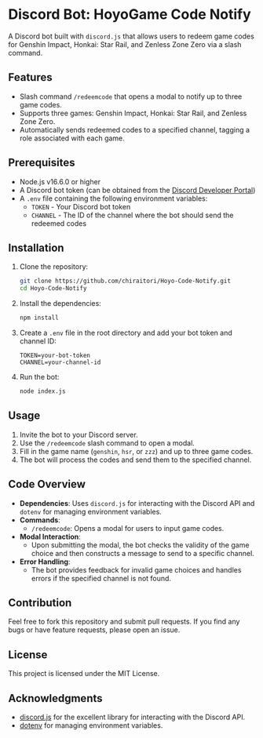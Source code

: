 # Discord Bot: HoyoGame Code Notify

A Discord bot built with `discord.js` that allows users to redeem game codes for Genshin Impact, Honkai: Star Rail, and Zenless Zone Zero via a slash command.

## Features

- Slash command `/redeemcode` that opens a modal to notify up to three game codes.
- Supports three games: Genshin Impact, Honkai: Star Rail, and Zenless Zone Zero.
- Automatically sends redeemed codes to a specified channel, tagging a role associated with each game.

## Prerequisites

- Node.js v16.6.0 or higher
- A Discord bot token (can be obtained from the [Discord Developer Portal](https://discord.com/developers/applications))
- A `.env` file containing the following environment variables:
  - `TOKEN` - Your Discord bot token
  - `CHANNEL` - The ID of the channel where the bot should send the redeemed codes

## Installation

1. Clone the repository:

   ```bash
   git clone https://github.com/chiraitori/Hoyo-Code-Notify.git
   cd Hoyo-Code-Notify
   ```

2. Install the dependencies:

   ```bash
   npm install
   ```

3. Create a `.env` file in the root directory and add your bot token and channel ID:

   ```env
   TOKEN=your-bot-token
   CHANNEL=your-channel-id
   ```

4. Run the bot:

   ```bash
   node index.js
   ```

## Usage

1. Invite the bot to your Discord server.
2. Use the `/redeemcode` slash command to open a modal.
3. Fill in the game name (`genshin`, `hsr`, or `zzz`) and up to three game codes.
4. The bot will process the codes and send them to the specified channel.

## Code Overview

- **Dependencies**: Uses `discord.js` for interacting with the Discord API and `dotenv` for managing environment variables.
- **Commands**: 
  - `/redeemcode`: Opens a modal for users to input game codes.
- **Modal Interaction**:
  - Upon submitting the modal, the bot checks the validity of the game choice and then constructs a message to send to a specific channel.
- **Error Handling**:
  - The bot provides feedback for invalid game choices and handles errors if the specified channel is not found.

## Contribution

Feel free to fork this repository and submit pull requests. If you find any bugs or have feature requests, please open an issue.

## License

This project is licensed under the MIT License.

## Acknowledgments

- [discord.js](https://discord.js.org/) for the excellent library for interacting with the Discord API.
- [dotenv](https://github.com/motdotla/dotenv) for managing environment variables.
